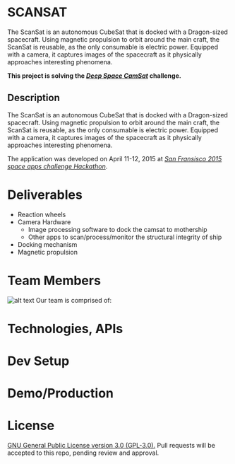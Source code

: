 # SCANSAT
The ScanSat is an autonomous CubeSat that is docked with a Dragon-sized
spacecraft. Using magnetic propulsion to orbit around the main craft, the ScanSat is reusable, as the only consumable is electric power. Equipped with a camera, it captures images of the spacecraft as it physically approaches interesting phenomena. 

**This project is solving the [_Deep Space CamSat_](https://2015.spaceappschallenge.org/challenge/deep-space-camsat/) challenge.**

## Description
The ScanSat is an autonomous CubeSat that is docked with a Dragon-sized spacecraft. Using magnetic propulsion to orbit around the main craft, the ScanSat is reusable, as the only consumable is electric power. Equipped with a camera, it captures images of the spacecraft as it physically approaches interesting phenomena.

The application was developed on April 11-12, 2015 at [_San Fransisco 2015 space apps challenge Hackathon_](http://spaceappssf.weebly.com/).

# Deliverables
  * Reaction wheels
  * Camera Hardware
    * Image processing software to dock the camsat to mothership
    * Other apps to scan/process/monitor the structural integrity of ship
  * Docking mechanism
  * Magnetic propulsion

# Team Members
![alt text](https://raw.githubusercontent.com/ksivam/scansat/master/pics/team.JPG)
Our team is comprised of:


# Technologies, APIs


# Dev Setup


# Demo/Production

# License
[GNU General Public License version 3.0 (GPL-3.0).](http://opensource.org/licenses/GPL-3.0) Pull requests will be accepted to this repo, pending review and approval.
